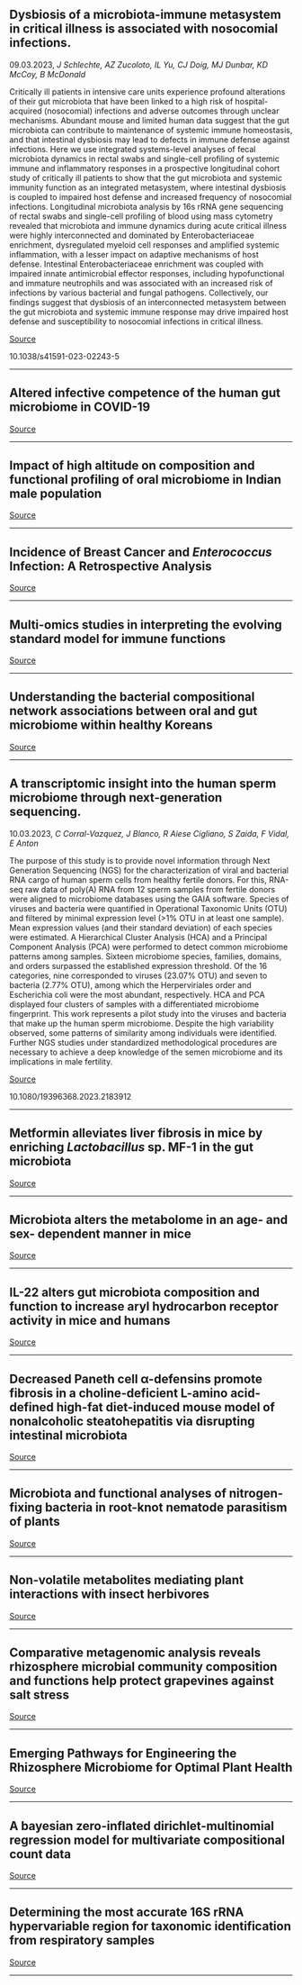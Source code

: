 ## Dysbiosis of a microbiota-immune metasystem in critical illness is associated with nosocomial infections.
 09.03.2023, _J Schlechte, AZ Zucoloto, IL Yu, CJ Doig, MJ Dunbar, KD McCoy, B McDonald_


Critically ill patients in intensive care units experience profound alterations of their gut microbiota that have been linked to a high risk of hospital-acquired (nosocomial) infections and adverse outcomes through unclear mechanisms. Abundant mouse and limited human data suggest that the gut microbiota can contribute to maintenance of systemic immune homeostasis, and that intestinal dysbiosis may lead to defects in immune defense against infections. Here we use integrated systems-level analyses of fecal microbiota dynamics in rectal swabs and single-cell profiling of systemic immune and inflammatory responses in a prospective longitudinal cohort study of critically ill patients to show that the gut microbiota and systemic immunity function as an integrated metasystem, where intestinal dysbiosis is coupled to impaired host defense and increased frequency of nosocomial infections. Longitudinal microbiota analysis by 16s rRNA gene sequencing of rectal swabs and single-cell profiling of blood using mass cytometry revealed that microbiota and immune dynamics during acute critical illness were highly interconnected and dominated by Enterobacteriaceae enrichment, dysregulated myeloid cell responses and amplified systemic inflammation, with a lesser impact on adaptive mechanisms of host defense. Intestinal Enterobacteriaceae enrichment was coupled with impaired innate antimicrobial effector responses, including hypofunctional and immature neutrophils and was associated with an increased risk of infections by various bacterial and fungal pathogens. Collectively, our findings suggest that dysbiosis of an interconnected metasystem between the gut microbiota and systemic immune response may drive impaired host defense and susceptibility to nosocomial infections in critical illness.

[Source](https://doi.org/10.1038/s41591-023-02243-5)

10.1038/s41591-023-02243-5

---

## Altered infective competence of the human gut microbiome in COVID-19 

[Source](https://microbiomejournal.biomedcentral.com/articles/10.1186/s40168-023-01472-7)

---

## Impact of high altitude on composition and functional profiling of oral microbiome in Indian male population

[Source](https://doi.org/10.1038/s41598-023-30963-8)

---

## Incidence of Breast Cancer and <em>Enterococcus</em> Infection: A Retrospective Analysis

[Source](https://doi.org/10.14740/wjon1551)

---

## Multi-omics studies in interpreting the evolving standard model for immune functions

[Source](https://doi.org/10.1093/bfgp/elad003)

---

## Understanding the bacterial compositional network associations between oral and gut microbiome within healthy Koreans

[Source](https://doi.org/10.1080/20002297.2023.2186591)

---

## A transcriptomic insight into the human sperm microbiome through next-generation sequencing.
 10.03.2023, _C Corral-Vazquez, J Blanco, R Aiese Cigliano, S Zaida, F Vidal, E Anton_


The purpose of this study is to provide novel information through Next Generation Sequencing (NGS) for the characterization of viral and bacterial RNA cargo of human sperm cells from healthy fertile donors. For this, RNA-seq raw data of poly(A) RNA from 12 sperm samples from fertile donors were aligned to microbiome databases using the GAIA software. Species of viruses and bacteria were quantified in Operational Taxonomic Units (OTU) and filtered by minimal expression level (&gt;1% OTU in at least one sample). Mean expression values (and their standard deviation) of each species were estimated. A Hierarchical Cluster Analysis (HCA) and a Principal Component Analysis (PCA) were performed to detect common microbiome patterns among samples. Sixteen microbiome species, families, domains, and orders surpassed the established expression threshold. Of the 16 categories, nine corresponded to viruses (23.07% OTU) and seven to bacteria (2.77% OTU), among which the Herperviriales order and Escherichia coli were the most abundant, respectively. HCA and PCA displayed four clusters of samples with a differentiated microbiome fingerprint. This work represents a pilot study into the viruses and bacteria that make up the human sperm microbiome. Despite the high variability observed, some patterns of similarity among individuals were identified. Further NGS studies under standardized methodological procedures are necessary to achieve a deep knowledge of the semen microbiome and its implications in male fertility.

[Source](https://doi.org/10.1080/19396368.2023.2183912)

10.1080/19396368.2023.2183912

---

## Metformin alleviates liver fibrosis in mice by enriching <em>Lactobacillus</em> sp. MF-1 in the gut microbiota

[Source](https://doi.org/10.1016/j.bbadis.2023.166664)

---

## Microbiota alters the metabolome in an age- and sex- dependent manner in mice

[Source](https://doi.org/10.1038/s41467-023-37055-1)

---

## IL-22 alters gut microbiota composition and function to increase aryl hydrocarbon receptor activity in mice and humans

[Source](https://doi.org/10.1186/s40168-023-01486-1)

---

## Decreased Paneth cell α-defensins promote fibrosis in a choline-deficient L-amino acid-defined high-fat diet-induced mouse model of nonalcoholic steatohepatitis via disrupting intestinal microbiota

[Source](https://doi.org/10.1038/s41598-023-30997-y)

---

## Microbiota and functional analyses of nitrogen-fixing bacteria in root-knot nematode parasitism of plants

[Source](https://doi.org/10.1186/s40168-023-01484-3)

---

## Non-volatile metabolites mediating plant interactions with insect herbivores

[Source](https://doi.org/10.1111/tpj.16180)

---

## Comparative metagenomic analysis reveals rhizosphere microbial community composition and functions help protect grapevines against salt stress

[Source](https://doi.org/10.3389/fmicb.2023.1102547)

---

## Emerging Pathways for Engineering the Rhizosphere Microbiome for Optimal Plant Health

[Source](https://doi.org/10.1021/acs.jafc.2c08758)

---

## A bayesian zero-inflated dirichlet-multinomial regression model for multivariate compositional count data

[Source](https://doi.org/10.1111/biom.13853)

---

## Determining the most accurate 16S rRNA hypervariable region for taxonomic identification from respiratory samples

[Source](https://doi.org/10.1038/s41598-023-30764-z)

---

